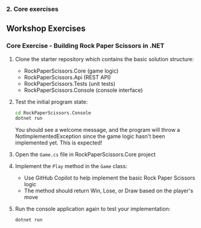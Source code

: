 ### 2. Core exercises

## Workshop Exercises

### Core Exercise - Building Rock Paper Scissors in .NET

1. Clone the starter repository which contains the basic solution structure:
   - RockPaperScissors.Core (game logic)
   - RockPaperScissors.Api (REST API)
   - RockPaperScissors.Tests (unit tests)
   - RockPaperScissors.Console (console interface)

2. Test the initial program state:
   ```bash
   cd RockPaperScissors.Console
   dotnet run
   ```
   You should see a welcome message, and the program will throw a NotImplementedException since the game logic hasn't been implemented yet. This is expected!

3. Open the `Game.cs` file in RockPaperScissors.Core project
4. Implement the `Play` method in the `Game` class:
   - Use GitHub Copilot to help implement the basic Rock Paper Scissors logic
   - The method should return Win, Lose, or Draw based on the player's move

5. Run the console application again to test your implementation:
   ```bash
   dotnet run
   ```